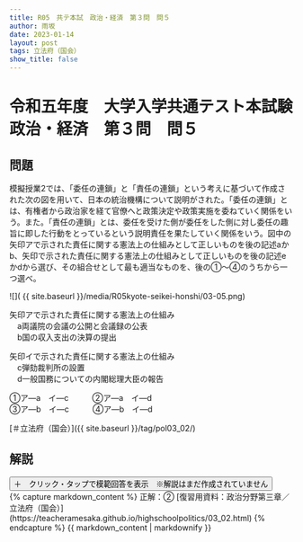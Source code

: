```yaml
---
title: R05　共テ本試　政治・経済　第３問　問５
author: 雨坂
date: 2023-01-14
layout: post
tags: 立法府（国会）
show_title: false
---
```

  
# 令和五年度　大学入学共通テスト本試験　政治・経済　第３問　問５  
  
## 問題  
模擬授業2では、「委任の連鎖」と「責任の連鎖」という考えに基づいて作成された次の図を用いて、日本の統治機構について説明がされた。「委任の連鎖」とは、有権者から政治家を経て官僚へと政策決定や政策実施を委ねていく関係をいう。また。「責任の連鎖」とは、委任を受けた側が委任をした側に対し委任の趣旨に即した行動をとっているという説明責任を果たしていく関係をいう。図中の矢印アで示された責任に関する憲法上の仕組みとして正しいものを後の記述aかb、矢印で示された責任に関する憲法上の仕組みとして正しいものを後の記述eかdから選び、その組合せとして最も適当なものを、後の①～④のうちから一つ選べ。  
  
![]( {{ site.baseurl }}/media/R05kyote-seikei-honshi/03-05.png)  
  
矢印アで示された責任に関する憲法上の仕組み  
　a両議院の会議の公開と会議録の公表  
　b国の収入支出の決算の提出  
  
矢印イで示された責任に関する憲法上の仕組み  
　c弾劾裁判所の設置  
　d一般国務についての内閣総理大臣の報告  
  
①ア―a　イ―c　　　②ア―a　イ―d  
③ア―b　イ―c　　　④ア―b　イ―d  
  
[＃立法府（国会）]({{ site.baseurl }}/tag/pol03_02/)  
  
## 解説  
<div class="collapsible">
  <button class="collapsible-button">＋　クリック・タップで模範回答を表示　※解説はまだ作成されていません</button>
  <div class="collapsible-content">
    {% capture markdown_content %}
正解：②  
[復習用資料：政治分野第三章／立法府（国会）](https://teacheramesaka.github.io/highschoolpolitics/03_02.html)  
    {% endcapture %}
    {{ markdown_content | markdownify }}
  </div>
</div>